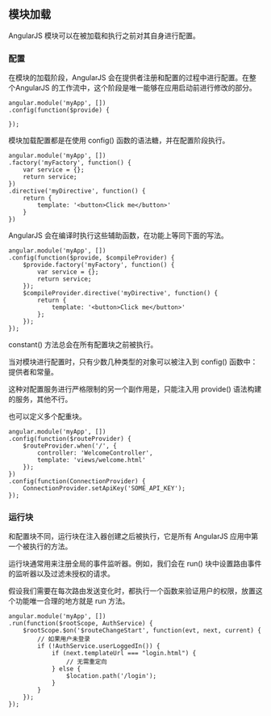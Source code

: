 ## 模块加载

AngularJS 模块可以在被加载和执行之前对其自身进行配置。

### 配置

在模块的加载阶段，AngularJS 会在提供者注册和配置的过程中进行配置。在整个AngularJS 的工作流中，这个阶段是唯一能够在应用启动前进行修改的部分。

```
angular.module('myApp', [])
.config(function($provide) {

});
```

模块加载配置都是在使用 config() 函数的语法糖，并在配置阶段执行。

```
angular.module('myApp', [])
.factory('myFactory', function() {
    var service = {};
    return service;
})
.directive('myDirective', function() {
    return {
        template: '<button>Click me</button>'
    }
})
```

AngularJS 会在编译时执行这些辅助函数，在功能上等同下面的写法。

```
angular.module('myApp', [])
.config(function($provide, $compileProvider) {
    $provide.factory('myFactory', function() {
        var service = {};
        return service;
    });
    $compileProvider.directive('myDirective', function() {
        return {
            template: '<button>Click me</button>'
        };
    });
});
```
constant() 方法总会在所有配置块之前被执行。

当对模块进行配置时，只有少数几种类型的对象可以被注入到 config() 函数中：提供者和常量。

这种对配置服务进行严格限制的另一个副作用是，只能注入用 provide() 语法构建的服务，其他不行。

也可以定义多个配重块。

```
angular.module('myApp', [])
.config(function($routeProvider) {
    $routeProvider.when('/', {
        controller: 'WelcomeController',
        template: 'views/welcome.html'
    });
})
.config(function(ConnectionProvider) {
    ConnectionProvider.setApiKey('SOME_API_KEY');
});
```

### 运行块

和配置块不同，运行块在注入器创建之后被执行，它是所有 AngularJS 应用中第一个被执行的方法。

运行块通常用来注册全局的事件监听器。例如，我们会在 run() 块中设置路由事件的监听器以及过滤未授权的请求。

假设我们需要在每次路由发送变化时，都执行一个函数来验证用户的权限，放置这个功能唯一合理的地方就是 run 方法。

```
angular.module('myApp', [])
.run(function($rootScope, AuthService) {
    $rootScope.$on('$routeChangeStart', function(evt, next, current) {
        // 如果用户未登录
        if (!AuthService.userLoggedIn()) {
            if (next.templateUrl === "login.html") {
                // 无需重定向
            } else {
                $location.path('/login');
            }
        }
    });
});
```